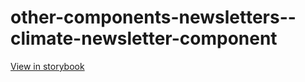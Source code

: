 # other-components-newsletters--climate-newsletter-component

[View in storybook](https://raw.githack.com/Independent-Digital-News-and-Media-Ltd/indy-pwamp-sb/PR-1864-sb/index.html?path=/story/other-components-newsletters--climate-newsletter-component)